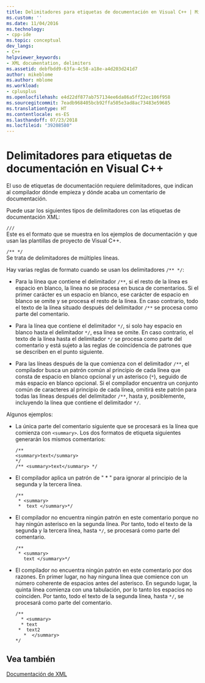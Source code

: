 ```yaml
---
title: Delimitadores para etiquetas de documentación en Visual C++ | Microsoft Docs
ms.custom: ''
ms.date: 11/04/2016
ms.technology:
- cpp-ide
ms.topic: conceptual
dev_langs:
- C++
helpviewer_keywords:
- XML documentation, delimiters
ms.assetid: debfbdd9-63fa-4c58-a18e-a4d203d241d7
author: mikeblome
ms.author: mblome
ms.workload:
- cplusplus
ms.openlocfilehash: e4d22df877ab757134ee6da86a5ff22ec106f958
ms.sourcegitcommit: 7eadb968405bcb92ffa505e3ad8ac73483e59685
ms.translationtype: HT
ms.contentlocale: es-ES
ms.lasthandoff: 07/23/2018
ms.locfileid: "39208580"
---
```

# <a name="delimiters-for-visual-c-documentation-tags"></a>Delimitadores para etiquetas de documentación en Visual C++
El uso de etiquetas de documentación requiere delimitadores, que indican al compilador dónde empieza y dónde acaba un comentario de documentación.  
  
 Puede usar los siguientes tipos de delimitadores con las etiquetas de documentación XML:  
  
 `///`  
 Este es el formato que se muestra en los ejemplos de documentación y que usan las plantillas de proyecto de Visual C++.  
  
 `/** */`  
 Se trata de delimitadores de múltiples líneas.  
  
 Hay varias reglas de formato cuando se usan los delimitadores `/** */`:  
  
-   Para la línea que contiene el delimitador `/**`, si el resto de la línea es espacio en blanco, la línea no se procesa en busca de comentarios. Si el primer carácter es un espacio en blanco, ese carácter de espacio en blanco se omite y se procesa el resto de la línea. En caso contrario, todo el texto de la línea situado después del delimitador `/**` se procesa como parte del comentario.  
  
-   Para la línea que contiene el delimitador `*/`, si solo hay espacio en blanco hasta el delimitador `*/`, esa línea se omite. En caso contrario, el texto de la línea hasta el delimitador `*/` se procesa como parte del comentario y está sujeto a las reglas de coincidencia de patrones que se describen en el punto siguiente.  
  
-   Para las líneas después de la que comienza con el delimitador `/**`, el compilador busca un patrón común al principio de cada línea que consta de espacio en blanco opcional y un asterisco (`*`), seguido de más espacio en blanco opcional. Si el compilador encuentra un conjunto común de caracteres al principio de cada línea, omitirá este patrón para todas las líneas después del delimitador `/**`, hasta y, posiblemente, incluyendo la línea que contiene el delimitador `*/`.  
  
 Algunos ejemplos:  
  
-   La única parte del comentario siguiente que se procesará es la línea que comienza con `<summary>`. Los dos formatos de etiqueta siguientes generarán los mismos comentarios:  
  
    ```  
    /**  
    <summary>text</summary>   
    */  
    /** <summary>text</summary> */  
    ```  
  
-   El compilador aplica un patrón de " \* " para ignorar al principio de la segunda y la tercera línea.  
  
    ```  
    /**  
     * <summary>  
     *  text </summary>*/  
    ```  
  
-   El compilador no encuentra ningún patrón en este comentario porque no hay ningún asterisco en la segunda línea. Por tanto, todo el texto de la segunda y la tercera línea, hasta `*/`, se procesará como parte del comentario.  
  
    ```  
    /**  
     * <summary>  
       text </summary>*/  
    ```  
  
-   El compilador no encuentra ningún patrón en este comentario por dos razones. En primer lugar, no hay ninguna línea que comience con un número coherente de espacios antes del asterisco. En segundo lugar, la quinta línea comienza con una tabulación, por lo tanto los espacios no coinciden. Por tanto, todo el texto de la segunda línea, hasta `*/`, se procesará como parte del comentario.  
  
    ```  
    /**  
      * <summary>  
      * text   
     *  text2  
       *  </summary>  
    */  
    ```  
  
## <a name="see-also"></a>Vea también  
 [Documentación de XML](../ide/xml-documentation-visual-cpp.md)